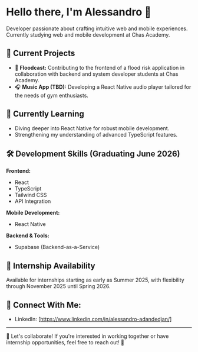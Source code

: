 # Hello there, I'm Alessandro 👋

Developer passionate about crafting intuitive web and mobile experiences. Currently studying web and mobile development at Chas Academy.

## 🔭 Current Projects

- 🌊 **Floodcast:** Contributing to the frontend of a flood risk application in collaboration with backend and system developer students at Chas Academy.
- 🎧 **Music App (TBD):** Developing a React Native audio player tailored for the needs of gym enthusiasts.

## 🌱 Currently Learning

- Diving deeper into React Native for robust mobile development.
- Strengthening my understanding of advanced TypeScript features.

## 🛠️ Development Skills (Graduating June 2026)

**Frontend:**
- React
- TypeScript
- Tailwind CSS
- API Integration

**Mobile Development:**
- React Native

**Backend & Tools:**
- Supabase (Backend-as-a-Service)

## 💼 Internship Availability

Available for internships starting as early as Summer 2025, with flexibility through November 2025 until Spring 2026.

## 🔗 Connect With Me:

- LinkedIn: [https://www.linkedin.com/in/alessandro-adandedjan/]

---

🤝 Let's collaborate! If you're interested in working together or have internship opportunities, feel free to reach out! 🚀
